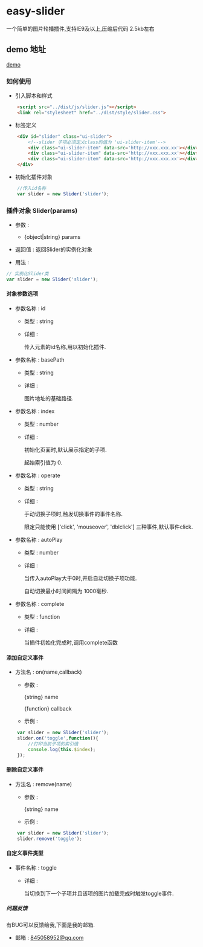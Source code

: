# easy-slider

一个简单的图片轮播插件,支持IE9及以上,压缩后代码 2.5kb左右

## demo 地址

[demo](https://linnanli.github.io/simple-slider/index.html)

### 如何使用

 * 引入脚本和样式

``` html
    <script src="../dist/js/slider.js"></script>
    <link rel="stylesheet" href="../dist/style/slider.css">
```

* 标签定义

``` html
    <div id="slider" class="ui-slider">
        <!--slider 子项必须定义class的值为 'ui-slider-item'-->
        <div class="ui-slider-item" data-src='http://xxx.xxx.xx'></div>
        <div class="ui-slider-item" data-src='http://xxx.xxx.xx'></div>
        <div class="ui-slider-item" data-src='http://xxx.xxx.xx'></div>
    </div>
```

* 初始化插件对象

```javascript
    //传入id名称
    var slider = new Slider('slider');
```

### 插件对象 Slider(params)

* 参数 :

    *  {object|string} params

* 返回值 : 返回Slider的实例化对象

* 用法 :

```javascript
// 实例化Slider类
var slider = new Slider('slider');

```

#### 对象参数选项

* 参数名称 : id
    
    * 类型 : string

    * 详细 :

      传入元素的id名称,用以初始化插件.

* 参数名称 : basePath
    
    * 类型 : string

    * 详细 :

      图片地址的基础路径.

* 参数名称 : index
    
    * 类型 : number

    * 详细 :

      初始化页面时,默认展示指定的子项.

      起始索引值为 0.

* 参数名称 : operate
    
    * 类型 : string

    * 详细 :

      手动切换子项时,触发切换事件的事件名称.
      
      限定只能使用  ['click', 'mouseover', 'dblclick'] 三种事件,默认事件click.

* 参数名称 : autoPlay
    
    * 类型 : number

    * 详细 :
      
      当传入autoPlay大于0时,开启自动切换子项功能.

      自动切换最小时间间隔为 1000毫秒.

* 参数名称 : complete
    
    * 类型 : function

    * 详细 :
      
      当插件初始化完成时,调用complete函数


#### 添加自定义事件

* 方法名 : on(name,callback)

    * 参数 : 
      
      {string} name

      {function} callback 

    * 示例 :
      
```javascript
    var slider = new Slider('slider');
    slider.on('toggle',function(){
        //打印当前子项的索引值
        console.log(this.$index);
    });
```

#### 删除自定义事件

* 方法名 : remove(name)

    * 参数 : 
      
      {string} name

    * 示例 :
      
```javascript
    var slider = new Slider('slider');
    slider.remove('toggle');
```

#### 自定义事件类型

* 事件名称 : toggle

    * 详细 :
      
      当切换到下一个子项并且该项的图片加载完成时触发toggle事件.


##### 问题反馈

有BUG可以反馈给我,下面是我的邮箱.

* 邮箱 : 845058952@qq.com
    




      


